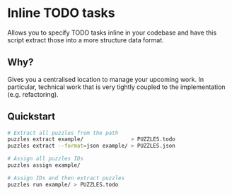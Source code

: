 # Inline TODO tasks

Allows you to specify TODO tasks inline in your codebase and have this script
extract those into a more structure data format.

## Why?

Gives you a centralised location to manage your upcoming work. In particular, 
technical work that is very tightly coupled to the implementation (e.g. 
refactoring).

## Quickstart

```bash
# Extract all puzzles from the path
puzzles extract example/               > PUZZLES.todo
puzzles extract --format=json example/ > PUZZLES.json

# Assign all puzzles IDs 
puzzles assign example/

# Assign IDs and then extract puzzles
puzzles run example/ > PUZZLES.todo
```